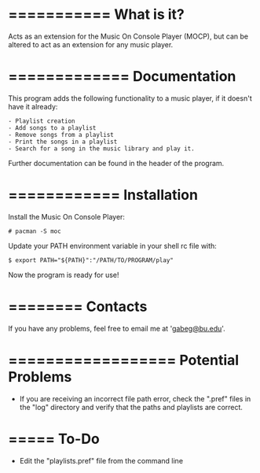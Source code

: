 ===========
What is it?
===========

Acts as an extension for the Music On Console Player (MOCP), but can be altered to 
act as an extension for any music player.



=============
Documentation
=============

This program adds the following functionality to a music player, if it doesn't have
it already:
    
    - Playlist creation
    - Add songs to a playlist
    - Remove songs from a playlist
    - Print the songs in a playlist
    - Search for a song in the music library and play it.

Further documentation can be found in the header of the program.



============
Installation
============

Install the Music On Console Player:
    
    # pacman -S moc

Update your PATH environment variable in your shell rc file with:
    
    $ export PATH="${PATH}":"/PATH/TO/PROGRAM/play"

Now the program is ready for use!



========
Contacts
========

If you have any problems, feel free to email me at 'gabeg@bu.edu'.



==================
Potential Problems
==================

- If you are receiving an incorrect file path error, check the ".pref" files in the 
  "log" directory and verify that the paths and playlists are correct.



=====
To-Do
=====

- Edit the "playlists.pref" file from the command line
